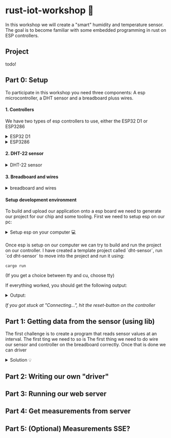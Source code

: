 # rust-iot-workshop 🦀

In this workshop we will create a "smart" humidity and temperature sensor. The goal is to become familiar with some embedded programming in rust on ESP controllers.

## Project

todo!

## Part 0: Setup

To participate in this workshop you need three components: A esp microcontroller, a DHT sensor and a breadboard pluss wires.

#### 1. Controllers

We have two types of esp controllers to use, either the ESP32 D1 or ESP3286

<details>
<summary>ESP32 D1</summary>
<img src="./assets/a1.png" alt="esp32 D1" width="200"/> <br>

[pinout](https://lastminuteengineers.com/wemos-d1-mini-pinout-reference/)

</details>

<details>
<summary>ESP3286</summary>
<img src="./assets/esp3286.jpg" alt="esp3286" width="200"/>
</details>

#### 2. DHT-22 sensor

<details>
<summary>DHT-22 sensor</summary>
<img src="./assets/dht22.jpg" alt="dht22 sensor" width="200"/> <br>
</details>

#### 3. Breadboard and wires

<details>
<summary>breadboard and wires</summary>
<img src="./assets/breadboard-jumper-wire.jpg" alt="dht22 sensor" width="200"/> <br>
</details>

#### Setup development environment

To build and upload our application onto a esp board we need to generate our project for our chip and some tooling. First we need to setup esp on our pc:

<details>
<summary> Setup esp on your computer 💻 </summary>
To be able to work with our esp controller we need to setup our development environment. Esp has a [official book](https://docs.esp-rs.org/book/introduction.html) which explains how to work with esp controllers with rust

### Prerequisites

To run application with standard library(std) we need ldproxy.

> [!TIP]
> If you have [cargo binstall](https://github.com/cargo-bins/cargo-binstall) installed, you can use `cargo binstall <program>` for the commands below to avoid having to compile the projects

```
cargo install ldproxy
```

### Setup tooling for RISC-V and Xtensa Targets

This setup is also described in the book [here](https://docs.esp-rs.org/book/installation/riscv-and-xtensa.html). So feel free to check it out for a more detail description of the tooling. Setting up the tooling is a three step process:

1. Install espup

```
cargo install espup
```

2. Install dependencies

```
espup install
```

Run:

```
brew install cmake ninja dfu-util
```

Install `espflash` to allow flashing data to the controller:

```
cargo install cargo-espflash
```

3. Setup environment variables
   ESP uses some specific environment variables when building the project, these values need to be exported via the export script downloaded by espup. To avoid having to run this command

```
. $HOME/export-esp.sh
```

each time we need change project I recommend adding a alias to your rc file. By adding this line to our rc file

```
alias get_idf='. $HOME/export-esp.sh'
```

we can run `get_idf` befor building a different esp project. Remember to source the shell after updating your rc file.

4.

</details>
<br>
Once esp is setup on our computer we can try to build and run the project on our controller. I have created a template project called `dht-sensor`, run `cd dht-sensor` to move into the project and run it using: <br >

```
cargo run
```

(If you get a choice between tty and cu, choose tty)

If everything worked, you should get the following output:

<details>
<summary> Output:</summary>
<img src="./assets/output-setup.png" alt="output" width="400"/> <br>
</details>

_If you got stuck at "Connecting...", hit the reset-button on the controller_

## Part 1: Getting data from the sensor (using lib)

The first challenge is to create a program that reads sensor values at an interval. The first ting we need to so is
The first thing we need to do wire our sensor and controller on the breadboard correctly. Once that is done we can driver

<details>
<summary>Solution 💡</summary>

```rust
use std::{thread::sleep, time::Duration};

use embedded_dht_rs::dht22::Dht22;
use esp_idf_svc::hal::{delay::Delay, gpio::PinDriver, prelude::Peripherals};

fn main() {
    // It is necessary to call this function once. Otherwise some patches to the runtime
    // implemented by esp-idf-sys might not link properly. See https://github.com/esp-rs/esp-idf-template/issues/71
    esp_idf_svc::sys::link_patches();

    // Bind the log crate to the ESP Logging facilities
    esp_idf_svc::log::EspLogger::initialize_default();

    let peripherals = Peripherals::take().unwrap();

    let delay = Delay::new(1000);

    let pin = PinDriver::input_output_od(peripherals.pins.gpio4).unwrap();

    let mut sensor = Dht22::new(pin, delay);

    loop {
        match sensor.read() {
            Ok(reading) => {
                println!("{}°C, {}% RH", reading.temperature, reading.humidity)
            }
            Err(e) => eprintln!("Error: {:?}", e),
        }

        sleep(Duration::from_secs(1));
    }
}
```

</details>

## Part 2: Writing our own "driver"

## Part 3: Running our web server

## Part 4: Get measurements from server

## Part 5: (Optional) Measurements SSE?
